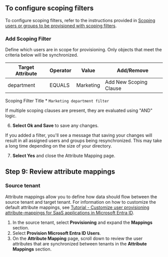 ## To configure scoping filters
To configure scoping filters, refer to the instructions provided in [Scoping users or groups to be provisioned with scoping filters](#).

### Add Scoping Filter
Define which users are in scope for provisioning. Only objects that meet the criteria below will be synchronized.

| Target Attribute | Operator | Value     | Add/Remove          |
|------------------|----------|-----------|---------------------|
| department       | EQUALS   | Marketing | Add New Scoping Clause |

Scoping Filter Title *
`Marketing department filter`

If multiple scoping clauses are present, they are evaluated using "AND" logic.

6. **Select Ok and Save** to save any changes. 

If you added a filter, you'll see a message that saving your changes will result in all assigned users and groups being resynchronized. This may take a long time depending on the size of your directory.

7. **Select Yes** and close the Attribute Mapping page.

## Step 9: Review attribute mappings

### Source tenant
Attribute mappings allow you to define how data should flow between the source tenant and target tenant. For information on how to customize the default attribute mappings, see [Tutorial - Customize user provisioning attribute-mappings for SaaS applications in Microsoft Entra ID](#).

1. In the source tenant, select **Provisioning** and expand the **Mappings** section.
2. Select **Provision Microsoft Entra ID Users**.
3. On the **Attribute Mapping** page, scroll down to review the user attributes that are synchronized between tenants in the **Attribute Mappings** section.